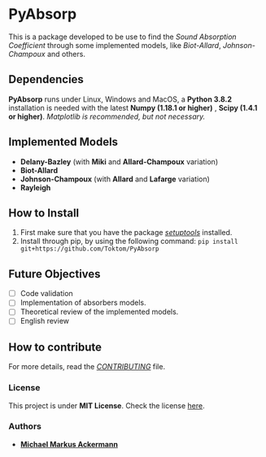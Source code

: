 # PyAbsorp
This is a package developed to be use to find the _Sound Absorption Coefficient_ through some implemented models, like  _Biot-Allard_, _Johnson-Champoux_ and others.

## Dependencies
**PyAbsorp** runs under Linux, Windows and MacOS, a **Python 3.8.2** installation is needed with the latest **Numpy (1.18.1 or higher)** , **Scipy (1.4.1 or higher)**. 
_Matplotlib is recommended, but not necessary._

## Implemented Models
- **Delany-Bazley** (with **Miki** and **Allard-Champoux** variation)
- **Biot-Allard**
- **Johnson-Champoux** (with **Allard** and **Lafarge** variation)
- **Rayleigh**

## How to Install
1. First make sure that you have the package [*setuptools*](https://pypi.org/project/setuptools/) installed.
2. Install through pip, by using the following command:
    ``` pip install git+https://github.com/Toktom/PyAbsorp ```
    
## Future Objectives
- [ ] Code validation
- [ ] Implementation of absorbers models.
- [ ] Theoretical review of the implemented models.
- [ ] English review

## How to contribute

For more details, read the [_CONTRIBUTING_](https://github.com/Toktom/PyAbsorp/blob/master/CONTRIBUTING.md) file.

### License
This project is under **MIT License**.
Check the license [here](https://github.com/Toktom/PyAbsorp/blob/master/LICENSE).

### Authors
- [**Michael Markus Ackermann**](https://github.com/Toktom)